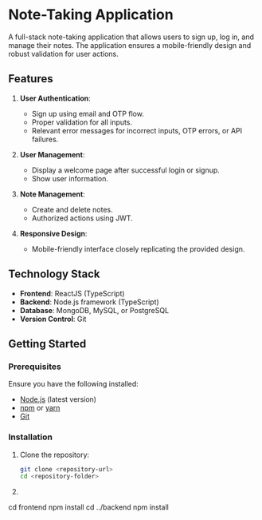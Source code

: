 # Note-Taking Application

A full-stack note-taking application that allows users to sign up, log in, and manage their notes. The application ensures a mobile-friendly design and robust validation for user actions.

## Features
1. **User Authentication**: 
   - Sign up using email and OTP flow.
   - Proper validation for all inputs.
   - Relevant error messages for incorrect inputs, OTP errors, or API failures.

2. **User Management**:
   - Display a welcome page after successful login or signup.
   - Show user information.

3. **Note Management**:
   - Create and delete notes.
   - Authorized actions using JWT.

4. **Responsive Design**:
   - Mobile-friendly interface closely replicating the provided design.

## Technology Stack
- **Frontend**: ReactJS (TypeScript)
- **Backend**: Node.js framework (TypeScript)
- **Database**: MongoDB, MySQL, or PostgreSQL
- **Version Control**: Git

## Getting Started

### Prerequisites
Ensure you have the following installed:
- [Node.js](https://nodejs.org/) (latest version)
- [npm](https://www.npmjs.com/) or [yarn](https://yarnpkg.com/)
- [Git](https://git-scm.com/)

### Installation
1. Clone the repository:
   ```bash
   git clone <repository-url>
   cd <repository-folder>
2. 
cd frontend
npm install
cd ../backend
npm install
